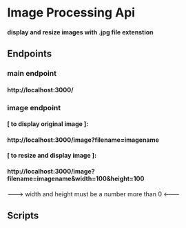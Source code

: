 # Image Processing Api
#### display and resize images with .jpg file extenstion

## Endpoints

### main endpoint
#### http://localhost:3000/

### image endpoint

#### [ to display original image ]:
#### http://localhost:3000/image?filename=imagename

#### [ to resize and display image ]:
#### http://localhost:3000/image?filename=imagename&width=100&height=100
---> width and height must be a number more than 0 <---

## Scripts
